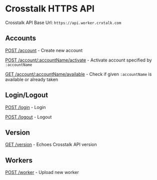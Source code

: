 Crosstalk HTTPS API
=============

Crosstalk API Base Url: `https://api.worker.crxtalk.com`

## Accounts

[POST /account](/crosstalk/crosstalk-worker-api-crosstalk/wiki/POST-account) - Create new account

[POST /account/:accountName/activate](/crosstalk/crosstalk-worker-api-crosstalk/wiki/Post-account-activate) - Activate account specified by `:accountName`

[GET /account/:accountName/available](/crosstalk/crosstalk-worker-api-crosstalk/wiki/GET-account-available) - Check if given `:accountName` is available or already taken

## Login/Logout

[POST /login](/crosstalk/crosstalk-worker-api-crosstalk/wiki/POST-login) - Login

[POST /logout](/crosstalk/crosstalk-worker-api-crosstalk/wiki/POST-logout) - Logout

## Version

[GET /version](/crosstalk/crosstalk-worker-api-crosstalk/wiki/GET-version) - Echoes Crosstalk API version

## Workers

[POST /worker](/crosstalk/crosstalk-worker-api-crosstalk/wiki/POST-worker) - Upload new worker